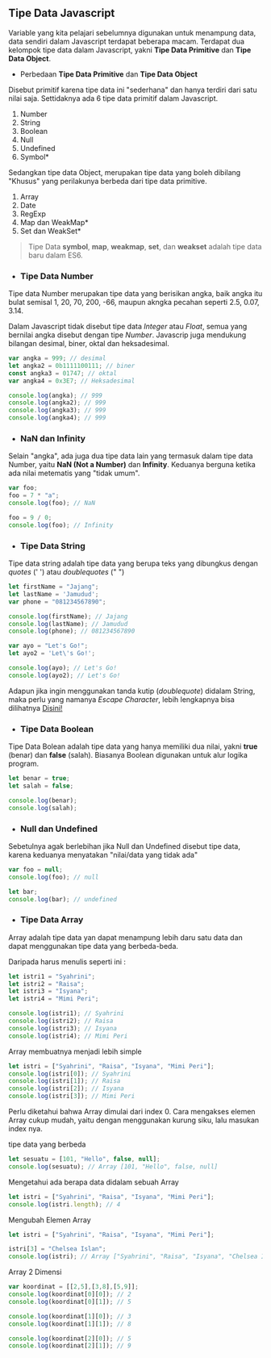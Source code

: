 ## Tipe Data Javascript

Variable yang kita pelajari sebelumnya digunakan untuk menampung data, data sendiri dalam Javascript terdapat beberapa macam. Terdapat dua kelompok tipe data dalam Javascript, yakni **Tipe Data Primitive** dan **Tipe Data Object**.

- Perbedaan **Tipe Data Primitive** dan **Tipe Data Object**

Disebut primitif karena tipe data ini "sederhana" dan hanya terdiri dari satu nilai saja. Settidaknya ada 6 tipe data primitif dalam Javascript.

1. Number
2. String
3. Boolean
4. Null
5. Undefined
6. Symbol*

Sedangkan tipe data Object, merupakan tipe data yang boleh dibilang "Khusus" yang perilakunya berbeda dari tipe data primitive.

1. Array
2. Date
3. RegExp
4. Map dan WeakMap*
5. Set dan WeakSet*

> Tipe Data **symbol**, **map**, **weakmap**, **set**, dan **weakset** adalah tipe data baru dalam ES6.

- ### Tipe Data Number

Tipe data Number merupakan tipe data yang berisikan angka, baik angka itu bulat semisal 1, 20, 70, 200, -66, maupun akngka pecahan seperti 2.5, 0.07, 3.14.

Dalam Javascript tidak disebut tipe data *Integer* atau *Float*, semua yang bernilai angka disebut dengan tipe *Number*. Javascrip juga mendukung bilangan desimal, biner, oktal dan heksadesimal.

```javascript
var angka = 999; // desimal
let angka2 = 0b1111100111; // biner
const angka3 = 01747; // oktal
var angka4 = 0x3E7; // Heksadesimal

console.log(angka); // 999
console.log(angka2); // 999
console.log(angka3); // 999
console.log(angka4); // 999
```

- ### NaN dan Infinity

Selain "angka", ada juga dua tipe data lain yang termasuk dalam tipe data Number, yaitu **NaN (Not a Number)** dan **Infinity**. Keduanya berguna ketika ada nilai metematis yang "tidak umum".

```javascript
var foo;
foo = 7 * "a";
console.log(foo); // NaN

foo = 9 / 0;
console.log(foo); // Infinity
```

- ### Tipe Data String

Tipe data string adalah tipe data yang berupa teks yang dibungkus dengan *quotes* (' ') atau *doublequotes* (" ")

```javascript
let firstName = "Jajang";
let lastName = 'Jamudud';
var phone = "081234567890";

console.log(firstName); // Jajang
console.log(lastName); // Jamudud
console.log(phone); // 081234567890

var ayo = "Let's Go!";
let ayo2 = 'Let\'s Go!';

console.log(ayo); // Let's Go!
console.log(ayo2); // Let's Go!
```

Adapun jika ingin menggunakan tanda kutip (*doublequote*) didalam String, maka perlu yang namanya *Escape Character*, lebih lengkapnya bisa dilihatnya [Disini!](https://mathiasbynens.be/notes/javascript-escapes)

- ### Tipe Data Boolean

Tipe Data Bolean adalah tipe data yang hanya memiliki dua nilai, yakni **true** (benar) dan **false** (salah). Biasanya Boolean digunakan untuk alur logika program.

```javascript
let benar = true;
let salah = false;

console.log(benar);
console.log(salah);
```

- ### Null dan Undefined

Sebetulnya agak berlebihan jika Null dan Undefined disebut tipe data, karena keduanya menyatakan "nilai/data yang tidak ada"

```javascript
var foo = null;
console.log(foo); // null

let bar;
console.log(bar); // undefined
```

- ### Tipe Data Array

Array adalah tipe data yan dapat menampung lebih daru satu data dan dapat menggunakan tipe data yang berbeda-beda.

Daripada harus menulis seperti ini :

```javascript
let istri1 = "Syahrini";
let istri2 = "Raisa";
let istri3 = "Isyana";
let istri4 = "Mimi Peri";

console.log(istri1); // Syahrini
console.log(istri2); // Raisa
console.log(istri3); // Isyana
console.log(istri4); // Mimi Peri
```

Array membuatnya menjadi lebih simple

```javascript
let istri = ["Syahrini", "Raisa", "Isyana", "Mimi Peri"];
console.log(istri[0]); // Syahrini
console.log(istri[1]); // Raisa
console.log(istri[2]); // Isyana
console.log(istri[3]); // Mimi Peri
```

Perlu diketahui bahwa Array dimulai dari index 0. Cara mengakses elemen Array cukup mudah, yaitu dengan menggunakan kurung siku, lalu masukan index nya.

tipe data yang berbeda

```javascript
let sesuatu = [101, "Hello", false, null];
console.log(sesuatu); // Array [101, "Hello", false, null]
```

Mengetahui ada berapa data didalam sebuah Array

```javascript
let istri = ["Syahrini", "Raisa", "Isyana", "Mimi Peri"];
console.log(istri.length); // 4
```

Mengubah Elemen Array

```javascript
let istri = ["Syahrini", "Raisa", "Isyana", "Mimi Peri"];

istri[3] = "Chelsea Islan";
console.log(istri); // Array ["Syahrini", "Raisa", "Isyana", "Chelsea Islan"]
```

Array 2 Dimensi

```javascript
var koordinat = [[2,5],[3,8],[5,9]];
console.log(koordinat[0][0]); // 2
console.log(koordinat[0][1]); // 5

console.log(koordinat[1][0]); // 3
console.log(koordinat[1][1]); // 8

console.log(koordinat[2][0]); // 5
console.log(koordinat[2][1]); // 9
```